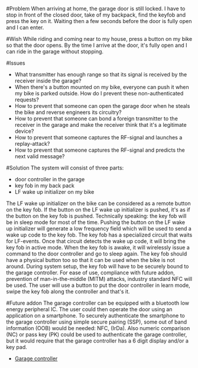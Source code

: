 #Problem
When arriving at home, the garage door is still locked.  I have to stop in front of the closed door, take of my backpack, find the keyfob and press the key on it.  Waiting then a few seconds before the door is fully open and I can enter.

#Wish
While riding and coming near to my house, press a button on my bike so that the door opens.  By the time I arrive at the door, it's fully open and I can ride in the garage without stopping.

#Issues
* What transmitter has enough range so that its signal is received by the receiver inside the garage?
* When there's a button mounted on my bike, everyone can push it when my bike is parked outside.  How do I prevent these non-authenticated requests?
* How to prevent that someone can open the garage door when he steals the bike and reverse engineers its circuitry?
* How to prevent that someone can bond a foreign transmitter to the receiver in the garage and make the receiver think that it's a legitimate device?
* How to prevent that someone captures the RF-signal and launches a replay-attack?
* How to prevent that someone captures the RF-signal and predicts the next valid message?

#Solution
The system will consist of three parts:  

* door controller in the garage  
* key fob in my back pack 
* LF wake up initializer on my bike  

The LF wake up initializer on the bike can be considered as a remote button on the key fob.   If the button on the LF wake up initializer is pushed, it's as if the button on the key fob is pushed.  Technically speaking: the key fob will be in sleep mode for most of the time.  Pushing the button on the LF wake up initializer will generate a low frequency field which will be used to send a wake up code to the key fob.  The key fob has a specialized circuit that waits for LF-events.  Once that circuit detects the wake up code, it will bring the key fob in active mode.  When the key fob is awake, it will wirelessly issue a command to the door controller and go to sleep again.  The key fob should have a physical button too so that it can be used when the bike is not around.
During system setup, the key fob will have to be securely bound to the garage controller.  For ease of use, compliance with future addon, prevention of man-in-the-middle (MITM) attacks, industry standard NFC will be used.  The user will use a button to put the door controller in learn mode, swipe the key fob along the controller and that's it.

#Future addon
The garage controller can be equipped with a bluetooth low energy peripheral IC.  The user could then operate the door using an application on a smartphone.  To securely authenticate the smartphone to the garage controller using simple secure pairing (SSP), some out of band information (OOB) would be needed: NFC, (IrDa).  Also numeric comparison (NC) or pass key (PK) could be used to authenticate the garage controller, but it would require that the garage controller has a 6 digit display and/or a key pad.

* [Garage controller](../../wiki/Master:-garage-controller)


